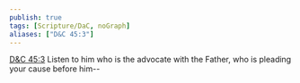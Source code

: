 ```yaml
---
publish: true
tags: [Scripture/DaC, noGraph]
aliases: ["D&C 45:3"]
---
```

[D&C 45:3](https://churchofjesuschrist.org/study/scriptures/dc-testament/dc/45?lang=eng&id=p3#p3) Listen to him who is the advocate with the Father, who is pleading your cause before him--
